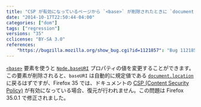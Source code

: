 ```yaml
---
title: "CSP が有効になっているページから `<base>` が削除されたときに `document.baseURI` が更新されません "
date: "2014-10-17T22:50:44-04:00"
categories: ["dom"]
tags: ["regression"]
versions: "35"
cclicense: "BY-SA 3.0"
references:
    "https://bugzilla.mozilla.org/show_bug.cgi?id=1121857": "Bug 1121857 – document.baseURI does not get updated to document.location after base tag is removed from DOM for site with a CSP"
---
```

[`<base>`](https://developer.mozilla.org/ja/docs/Web/HTML/Element/base) 要素を使うと [`Node.baseURI`](https://developer.mozilla.org/ja/docs/Web/API/Node.baseURI) プロパティの値を変更することができます。この要素が削除されると、`baseURI` は自動的に規定値である [`document.location`](https://developer.mozilla.org/ja/docs/Web/API/document.location) に戻るはずですが、Firefox 35 では、ドキュメントの [CSP (Content Security Policy)](https://developer.mozilla.org/ja/docs/Web/Security/CSP) が有効になっている場合、復元が行われません。この問題は Firefox 35.0.1 で修正されました。
